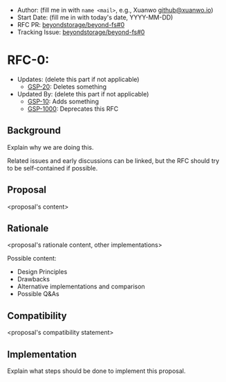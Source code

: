 - Author: (fill me in with `name <mail>`, e.g., Xuanwo <github@xuanwo.io>)
- Start Date: (fill me in with today's date, YYYY-MM-DD)
- RFC PR: [beyondstorage/beyond-fs#0](https://github.com/beyondstorage/beyond-fs/issues/0)
- Tracking Issue: [beyondstorage/beyond-fs#0](https://github.com/beyondstorage/beyond-fs/issues/0)

# RFC-0: <proposal name>

- Updates: (delete this part if not applicable)
    - [GSP-20](./20-abc): Deletes something
- Updated By: (delete this part if not applicable)
    - [GSP-10](./10-do-be-do-be-do): Adds something
    - [GSP-1000](./1000-lalala): Deprecates this RFC

## Background

Explain why we are doing this.

Related issues and early discussions can be linked, but the RFC should try to be self-contained if possible.

## Proposal

<proposal's content>

## Rationale

<proposal's rationale content, other implementations>

Possible content:

- Design Principles
- Drawbacks
- Alternative implementations and comparison
- Possible Q&As

## Compatibility

<proposal's compatibility statement>

## Implementation

Explain what steps should be done to implement this proposal.
